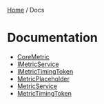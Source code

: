 [Home](/README.md) / Docs

# Documentation
- [CoreMetric](/docs/CoreMetric.md)
- [IMetricService](/docs/IMetricService.md)
- [IMetricTimingToken](/docs/IMetricTimingToken.md)
- [MetricPlaceholder](/docs/MetricPlaceholder.md)
- [MetricService](/docs/MetricService.md)
- [MetricTimingToken](/docs/MetricTimingToken.md)


<!--(Rn.BuildScriptHelper){
	"version": "1.0.107",
	"replace": false
}(END)-->